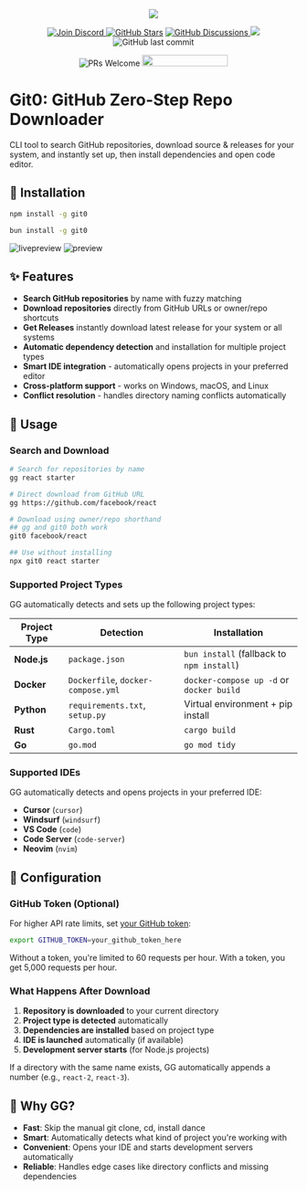 <p align="center">
    <img  src="https://i.imgur.com/poOtI3N.png" />
</p>
<p align="center">
    <a href="https://discord.gg/SJdBqBz3tV">
        <img src="https://img.shields.io/discord/1110227955554209923.svg?label=Chat&logo=Discord&colorB=7289da&style=flat"
            alt="Join Discord" />
    </a>
     <a href="https://github.com/vtempest/gg/discussions">
     <img alt="GitHub Stars" src="https://img.shields.io/github/stars/vtempest/gg" /></a>
    <a href="https://github.com/vtempest/gg/discussions">
    <img alt="GitHub Discussions"
        src="https://img.shields.io/github/discussions/vtempest/gg" />
    </a>
    <a href="https://github.com/vtempest/gg/pulse" alt="Activity">
        <img src="https://img.shields.io/github/commit-activity/m/vtempest/gg" />
    </a>
    <img src="https://img.shields.io/github/last-commit/vtempest/gg.svg?style=flat-square" alt="GitHub last commit" />
</p>
<p align="center">
        <img src="https://img.shields.io/badge/PRs-welcome-brightgreen.svg?style=flat-square"
            alt="PRs Welcome" />
    <a href="https://codespaces.new/vtempest/gg">
    <img src="https://github.com/codespaces/badge.svg" width="150" height="20" />
    </a>
</p>  


# Git0: GitHub Zero-Step Repo Downloader
CLI tool to search GitHub repositories, download source & releases for your system, and instantly set up, then install dependencies and open code editor.


## 🚀 Installation

```bash
npm install -g git0
```

```bash
bun install -g git0
```

![livepreview](https://i.imgur.com/Io3ukRC.gif)
![preview](https://i.imgur.com/K22NiBq.png)


## ✨ Features

- **Search GitHub repositories** by name with fuzzy matching
- **Download repositories** directly from GitHub URLs or owner/repo shortcuts
- **Get Releases** instantly download latest release for your system or all systems
- **Automatic dependency detection** and installation for multiple project types
- **Smart IDE integration** - automatically opens projects in your preferred editor
- **Cross-platform support** - works on Windows, macOS, and Linux
- **Conflict resolution** - handles directory naming conflicts automatically


## 🎯 Usage


### Search and Download
```bash
# Search for repositories by name
gg react starter

# Direct download from GitHub URL
gg https://github.com/facebook/react

# Download using owner/repo shorthand
## gg and git0 both work
git0 facebook/react

## Use without installing
npx git0 react starter
```

### Supported Project Types

GG automatically detects and sets up the following project types:

| Project Type | Detection | Installation |
|-------------|-----------|-------------|
| **Node.js** | `package.json` | `bun install` (fallback to `npm install`) |
| **Docker** | `Dockerfile`, `docker-compose.yml` | `docker-compose up -d` or `docker build` |
| **Python** | `requirements.txt`, `setup.py` | Virtual environment + pip install |
| **Rust** | `Cargo.toml` | `cargo build` |
| **Go** | `go.mod` | `go mod tidy` |

### Supported IDEs

GG automatically detects and opens projects in your preferred IDE:

- **Cursor** (`cursor`)
- **Windsurf** (`windsurf`) 
- **VS Code** (`code`)
- **Code Server** (`code-server`)
- **Neovim** (`nvim`)

## 🔧 Configuration

### GitHub Token (Optional)

For higher API rate limits, set [your GitHub token](https://docs.github.com/en/authentication/keeping-your-account-and-data-secure/managing-your-personal-access-tokens#creating-a-fine-grained-personal-access-token):

```bash
export GITHUB_TOKEN=your_github_token_here
```

Without a token, you're limited to 60 requests per hour. With a token, you get 5,000 requests per hour.

### What Happens After Download

1. **Repository is downloaded** to your current directory
2. **Project type is detected** automatically
3. **Dependencies are installed** based on project type
4. **IDE is launched** automatically (if available)
5. **Development server starts** (for Node.js projects)

If a directory with the same name exists, GG automatically appends a number (e.g., `react-2`, `react-3`).

## 🎉 Why GG?

- **Fast**: Skip the manual git clone, cd, install dance
- **Smart**: Automatically detects what kind of project you're working with
- **Convenient**: Opens your IDE and starts development servers automatically
- **Reliable**: Handles edge cases like directory conflicts and missing dependencies
